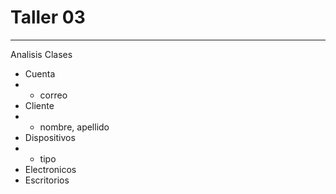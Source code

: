 # Taller 03
*****
Analisis
Clases
+ Cuenta
+ + correo
+ Cliente
+ + nombre, apellido
+ Dispositivos
+ + tipo
+ Electronicos
+ Escritorios